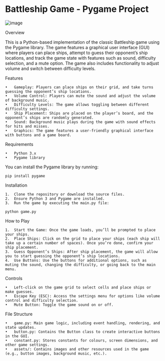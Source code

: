 # **Battleship Game - Pygame Project**

![image](https://github.com/user-attachments/assets/0ccb510e-fe6e-4cbf-b3d0-c860bb097469)



Overview

This is a Python-based implementation of the classic Battleship game using the Pygame library. The game features a graphical user interface (GUI) where players can place ships, attempt to guess their opponent’s ship locations, and track the game state with features such as sound, difficulty selection, and a mute option. The game also includes functionality to adjust volume and switch between difficulty levels.

Features

	•	Gameplay: Players can place ships on their grid, and take turns guessing the opponent’s ship locations.
	•	Volume Control: Players can mute the sound and adjust the volume of background music.
	•	Difficulty Levels: The game allows toggling between different difficulty settings.
	•	Ship Placement: Ships are placed on the player’s board, and the opponent’s ships are randomly generated.
	•	Sound: Background music plays during the game with sound effects for hits and misses.
	•	Graphics: The game features a user-friendly graphical interface with buttons and a game board.

Requirements

	•	Python 3.x
	•	Pygame library

You can install the Pygame library by running:

```pip install pygame```

Installation

	1.	Clone the repository or download the source files.
	2.	Ensure Python 3 and Pygame are installed.
	3.	Run the game by executing the main.py file:

```python game.py```

How to Play

	1.	Start the Game: Once the game loads, you’ll be prompted to place your ships.
	2.	Place Ships: Click on the grid to place your ships (each ship will take up a certain number of spaces). Once you’re done, confirm your ship placement.
	3.	Guess Opponent’s Ships: After ship placement, the game will allow you to start guessing the opponent’s ship locations.
	4.	Use Buttons: Use the buttons for additional options, such as muting the sound, changing the difficulty, or going back to the main menu.

Controls

	•	Left-click on the game grid to select cells and place ships or make guesses.
	•	Escape Key (ESC): Access the settings menu for options like volume control and difficulty selection.
	•	Mute Button: Toggle the game sound on or off.

File Structure

	•	game.py: Main game logic, including event handling, rendering, and state updates.
	•	button.py: Contains the Button class to create interactive buttons in the GUI.
	•	constant.py: Stores constants for colours, screen dimensions, and other game settings.
	•	assets/: Contains images and other resources used in the game (e.g., button images, background music, etc.).
